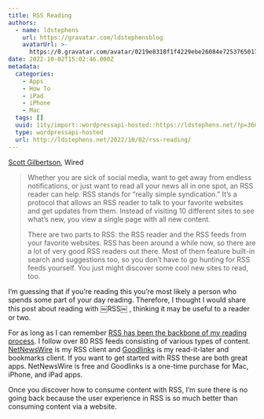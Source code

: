 ```yaml
---
title: RSS Reading
authors:
  - name: ldstephens
    url: https://gravatar.com/ldstephensblog
    avatarUrl: >-
      https://0.gravatar.com/avatar/0219e8318f1f4229ebe26084e7253765017f43ca0c631be37dc6d0b8ad6e40a4?s=96&d=identicon&r=G
date: 2022-10-02T15:02:46.000Z
metadata:
  categories:
    - Apps
    - How To
    - iPad
    - iPhone
    - Mac
  tags: []
  uuid: 11ty/import::wordpressapi-hosted::https://ldstephens.net/?p=3605
  type: wordpressapi-hosted
  url: http://ldstephens.net/2022/10/02/rss-reading/
---
```


[Scott Gilbertson](https://www.wired.com/story/best-rss-feed-readers/), Wired

> Whether you are sick of social media, want to get away from endless notifications, or just want to read all your news all in one spot, an RSS reader can help. RSS stands for “really simple syndication.” It’s a protocol that allows an RSS reader to talk to your favorite websites and get updates from them. Instead of visiting 10 different sites to see what’s new, you view a single page with all new content.
>
> There are two parts to RSS: the RSS reader and the RSS feeds from your favorite websites. RSS has been around a while now, so there are a lot of very good RSS readers out there. Most of them feature built-in search and suggestions too, so you don’t have to go hunting for RSS feeds yourself. You just might discover some cool new sites to read, too.

I’m guessing that if you’re reading this you’re most likely a person who spends some part of your day reading. Therefore, I thought I would share this post about reading with ￼RSS￼ , thinking it may be useful to a reader or two.

For as long as I can remember [RSS has been the backbone of my reading process](https://ldstephens.net/?s=RSS). I follow over 80 RSS feeds consisting of various types of content. [NetNewsWire](https://netnewswire.com) is my RSS client and [Goodlinks](https://goodlinks.app) is my read-it-later and bookmarks client. If you want to get started with RSS these are both great apps. NetNewsWire is free and Goodlinks is a one-time purchase for Mac, iPhone, and iPad apps.

Once you discover how to consume content with RSS, I’m sure there is no going back because the user experience in RSS is so much better than consuming content via a website.
